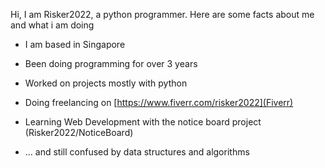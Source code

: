 Hi, I am Risker2022, a python programmer. Here are some facts about me and what i am doing

- I am based in Singapore
- Been doing programming for over 3 years
- Worked on projects mostly with python
- Doing freelancing on [https://www.fiverr.com/risker2022](Fiverr) 
- Learning Web Development with the notice board project (Risker2022/NoticeBoard)

- ... and still confused by data structures and algorithms
<!---
Risker2022/Risker2022 is a ✨ special ✨ repository because its `README.md` (this file) appears on your GitHub profile.
You can click the Preview link to take a look at your changes.
--->
